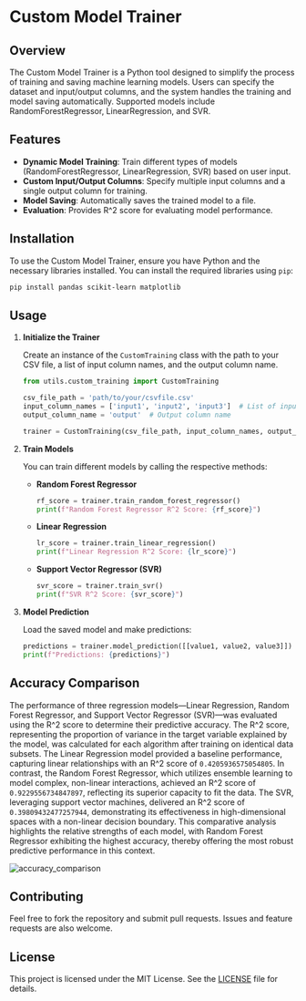 # Custom Model Trainer

## Overview

The Custom Model Trainer is a Python tool designed to simplify the process of training and saving machine learning models. Users can specify the dataset and input/output columns, and the system handles the training and model saving automatically. Supported models include RandomForestRegressor, LinearRegression, and SVR.

## Features

- **Dynamic Model Training**: Train different types of models (RandomForestRegressor, LinearRegression, SVR) based on user input.
- **Custom Input/Output Columns**: Specify multiple input columns and a single output column for training.
- **Model Saving**: Automatically saves the trained model to a file.
- **Evaluation**: Provides R^2 score for evaluating model performance.

## Installation

To use the Custom Model Trainer, ensure you have Python and the necessary libraries installed. You can install the required libraries using `pip`:

```bash
pip install pandas scikit-learn matplotlib
```

## Usage

1. **Initialize the Trainer**

   Create an instance of the `CustomTraining` class with the path to your CSV file, a list of input column names, and the output column name.

   ```python
   from utils.custom_training import CustomTraining

   csv_file_path = 'path/to/your/csvfile.csv'
   input_column_names = ['input1', 'input2', 'input3']  # List of input columns
   output_column_name = 'output'  # Output column name

   trainer = CustomTraining(csv_file_path, input_column_names, output_column_name)
   ```

2. **Train Models**

   You can train different models by calling the respective methods:

   - **Random Forest Regressor**
     ```python
     rf_score = trainer.train_random_forest_regressor()
     print(f"Random Forest Regressor R^2 Score: {rf_score}")
     ```

   - **Linear Regression**
     ```python
     lr_score = trainer.train_linear_regression()
     print(f"Linear Regression R^2 Score: {lr_score}")
     ```

   - **Support Vector Regressor (SVR)**
     ```python
     svr_score = trainer.train_svr()
     print(f"SVR R^2 Score: {svr_score}")
     ```

3. **Model Prediction**

   Load the saved model and make predictions:

   ```python
   predictions = trainer.model_prediction([[value1, value2, value3]])
   print(f"Predictions: {predictions}")
   ```

## Accuracy Comparison

The performance of three regression models—Linear Regression, Random Forest Regressor, and Support Vector Regressor (SVR)—was evaluated using the R^2 score to determine their predictive accuracy. The R^2 score, representing the proportion of variance in the target variable explained by the model, was calculated for each algorithm after training on identical data subsets. The Linear Regression model provided a baseline performance, capturing linear relationships with an R^2 score of ```0.4205936575054805```. In contrast, the Random Forest Regressor, which utilizes ensemble learning to model complex, non-linear interactions, achieved an R^2 score of ```0.9229556734847897```, reflecting its superior capacity to fit the data. The SVR, leveraging support vector machines, delivered an R^2 score of ```0.39809432477257944```, demonstrating its effectiveness in high-dimensional spaces with a non-linear decision boundary. This comparative analysis highlights the relative strengths of each model, with Random Forest Regressor exhibiting the highest accuracy, thereby offering the most robust predictive performance in this context.

![accuracy_comparison](https://github.com/user-attachments/assets/38089468-70e0-4195-98c5-0752e112e7d4)

## Contributing

Feel free to fork the repository and submit pull requests. Issues and feature requests are also welcome.

## License

This project is licensed under the MIT License. See the [LICENSE](LICENSE) file for details.
